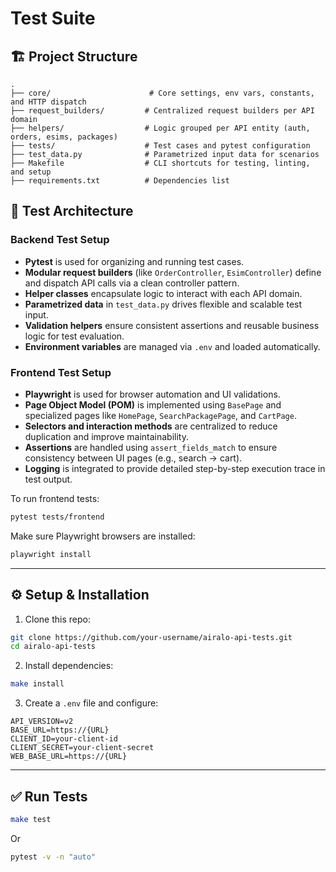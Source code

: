 # Test Suite

## 🏗 Project Structure

```
.
├── core/                      # Core settings, env vars, constants, and HTTP dispatch
├── request_builders/         # Centralized request builders per API domain
├── helpers/                  # Logic grouped per API entity (auth, orders, esims, packages)
├── tests/                    # Test cases and pytest configuration
├── test_data.py              # Parametrized input data for scenarios
├── Makefile                  # CLI shortcuts for testing, linting, and setup
├── requirements.txt          # Dependencies list
```

## 🧪 Test Architecture

### Backend Test Setup
- **Pytest** is used for organizing and running test cases.
- **Modular request builders** (like `OrderController`, `EsimController`) define and dispatch API calls via a clean controller pattern.
- **Helper classes** encapsulate logic to interact with each API domain.
- **Parametrized data** in `test_data.py` drives flexible and scalable test input.
- **Validation helpers** ensure consistent assertions and reusable business logic for test evaluation.
- **Environment variables** are managed via `.env` and loaded automatically.

### Frontend Test Setup

- **Playwright** is used for browser automation and UI validations.
- **Page Object Model (POM)** is implemented using `BasePage` and specialized pages like `HomePage`, `SearchPackagePage`, and `CartPage`.
- **Selectors and interaction methods** are centralized to reduce duplication and improve maintainability.
- **Assertions** are handled using `assert_fields_match` to ensure consistency between UI pages (e.g., search → cart).
- **Logging** is integrated to provide detailed step-by-step execution trace in test output.

To run frontend tests:

```bash
pytest tests/frontend
```

Make sure Playwright browsers are installed:

```bash
playwright install
```


---

## ⚙️ Setup & Installation

1. Clone this repo:
```bash
git clone https://github.com/your-username/airalo-api-tests.git
cd airalo-api-tests
```

2. Install dependencies:
```bash
make install
```

3. Create a `.env` file and configure:
```env
API_VERSION=v2
BASE_URL=https://{URL}
CLIENT_ID=your-client-id
CLIENT_SECRET=your-client-secret
WEB_BASE_URL=https://{URL}
```

---

## ✅ Run Tests

```bash
make test
```
Or
```bash
pytest -v -n "auto"
```
